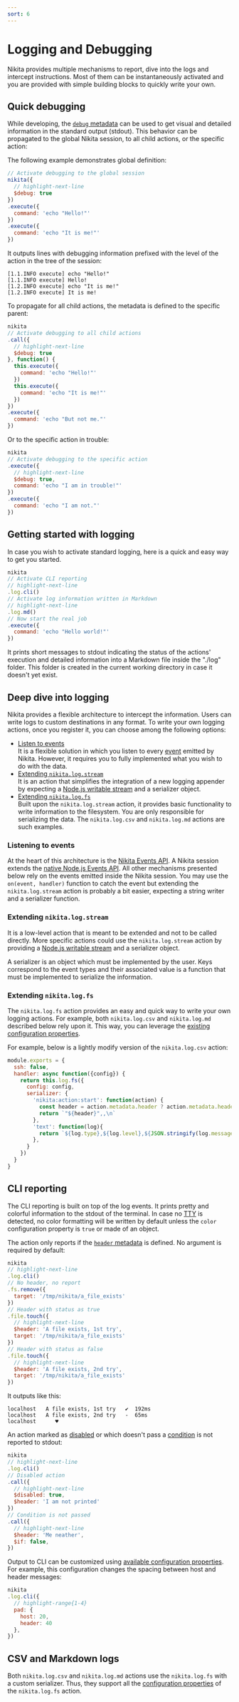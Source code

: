 ```yaml
---
sort: 6
---
```


# Logging and Debugging

Nikita provides multiple mechanisms to report, dive into the logs and intercept instructions. Most of them can be instantaneously activated and you are provided with simple building blocks to quickly write your own.

## Quick debugging

While developing, the [`debug` metadata](/current/api/metadata/debug/) can be used to get visual and detailed information in the standard output (stdout). This behavior can be propagated to the global Nikita session, to all child actions, or the specific action:

The following example demonstrates global definition:

```js
// Activate debugging to the global session
nikita({
  // highlight-next-line
  $debug: true
})
.execute({
  command: 'echo "Hello!"'
})
.execute({
  command: 'echo "It is me!"'
})
```

It outputs lines with debugging information prefixed with the level of the action in the tree of the session:

```
[1.1.INFO execute] echo "Hello!"
[1.1.INFO execute] Hello!
[1.2.INFO execute] echo "It is me!"
[1.2.INFO execute] It is me!
```

To propagate for all child actions, the metadata is defined to the specific parent: 

```js
nikita
// Activate debugging to all child actions
.call({
  // highlight-next-line
  $debug: true
}, function() {
  this.execute({
    command: 'echo "Hello!"'
  })
  this.execute({
    command: 'echo "It is me!"'
  })
})
.execute({
  command: 'echo "But not me."'
})
```

Or to the specific action in trouble:

```js
nikita
// Activate debugging to the specific action
.execute({
  // highlight-next-line
  $debug: true,
  command: 'echo "I am in trouble!"'
})
.execute({
  command: 'echo "I am not."'
})

```

## Getting started with logging

In case you wish to activate standard logging, here is a quick and easy way to get you started.

```js
nikita
// Activate CLI reporting
// highlight-next-line
.log.cli()
// Activate log information written in Markdown
// highlight-next-line
.log.md()
// Now start the real job
.execute({
  command: 'echo "Hello world!"'
})
```

It prints short messages to stdout indicating the status of the actions' execution and detailed information into a Markdown file inside the "./log" folder. This folder is created in the current working directory in case it doesn't yet exist.

## Deep dive into logging

Nikita provides a flexible architecture to intercept the information. Users can write logs to custom destinations in any format. To write your own logging actions, once you register it, you can choose among the following options:

- [Listen to events](#listening-to-events)   
  It is a flexible solution in which you listen to every [event](/current/guide/events/) emitted by Nikita. However, it requires you to fully implemented what you wish to do with the data.
- [Extending `nikita.log.stream`](#extending-nikitalogstream)   
  It is an action that simplifies the integration of a new logging appender by expecting a [Node.js writable stream](https://nodejs.org/api/stream.html#stream_writable_streams) and a serializer object.
- [Extending `nikita.log.fs`](#extending-nikitalogfs)   
  Built upon the `nikita.log.stream` action, it provides basic functionality to write information to the filesystem. You are only responsible for serializing the data. The `nikita.log.csv` and `nikita.log.md` actions are such examples.

### Listening to events

At the heart of this architecture is the [Nikita Events API](/current/guide/events/). A Nikita session extends the [native Node.js Events API](https://nodejs.org/api/events.html). All other mechanisms presented below rely on the events emitted inside the Nikita session. You may use the `on(event, handler)` function to catch the event but extending the `nikita.log.stream` action is probably a bit easier, expecting a string writer and a serializer function.

### Extending `nikita.log.stream`

It is a low-level action that is meant to be extended and not to be called directly. More specific actions could use the `nikita.log.stream` action by providing a [Node.js writable stream](https://nodejs.org/api/stream.html#stream_writable_streams) and a serializer object.

A serializer is an object which must be implemented by the user. Keys correspond to the event types and their associated value is a function that must be implemented to serialize the information.

### Extending `nikita.log.fs`

The `nikita.log.fs` action provides an easy and quick way to write your own logging actions. For example, both `nikita.log.csv` and `nikita.log.md` described below rely upon it. This way, you can leverage the [existing configuration properties](/current/actions/log/fs/#schema).

For example, below is a lightly modify version of the `nikita.log.csv` action:

```js
module.exports = {
  ssh: false,
  handler: async function({config}) {
    return this.log.fs({
      config: config,
      serializer: {
        'nikita:action:start': function(action) {
          const header = action.metadata.header ? action.metadata.header : action.metadata.position
          return `"${header}",,\n`
        },
        'text': function(log){
          return `${log.type},${log.level},${JSON.stringify(log.message)}\n`
        },
      }
    })
  }
}
```

## CLI reporting

The CLI reporting is built on top of the log events. It prints pretty and colorful information to the stdout of the terminal. In case no [TTY](https://en.wikipedia.org/wiki/Tty_(unix)) is detected, no color formatting will be written by default unless the `color` configuration property is `true` or made of an object.

The action only reports if the [`header` metadata](/current/api/metadata/header/) is defined. No argument is required by default:

```js
nikita
// highlight-next-line
.log.cli()
// No header, no report
.fs.remove({
  target: '/tmp/nikita/a_file_exists'
})
// Header with status as true
.file.touch({
  // highlight-next-line
  $header: 'A file exists, 1st try',
  target: '/tmp/nikita/a_file_exists'
})
// Header with status as false
.file.touch({
  // highlight-next-line
  $header: 'A file exists, 2nd try',
  target: '/tmp/nikita/a_file_exists'
})
```

It outputs like this:

```
localhost   A file exists, 1st try   ✔  192ms
localhost   A file exists, 2nd try   -  65ms
localhost      ♥  
```

An action marked as [disabled](/current/api/metadata/disabled/) or which doesn't pass a [condition](/current/guide/conditions/) is not reported to stdout:

```js
nikita
// highlight-next-line
.log.cli()
// Disabled action
.call({
  // highlight-next-line
  $disabled: true,
  $header: 'I am not printed'
})
// Condition is not passed
.call({
  // highlight-next-line
  $header: 'Me neather',
  $if: false,
})
```

Output to CLI can be customized using [available configuration properties](/current/actions/log/cli/#schema). For example, this configuration changes the spacing between host and header messages:

```js
nikita
.log.cli({
  // highlight-range{1-4}
  pad: {
    host: 20,
    header: 40
  },
})
```

## CSV and Markdown logs

Both `nikita.log.csv` and `nikita.log.md` actions use the `nikita.log.fs` with a custom serializer. Thus, they support all the [configuration properties](/current/actions/log/fs/#schema) of the `nikita.log.fs` action.
